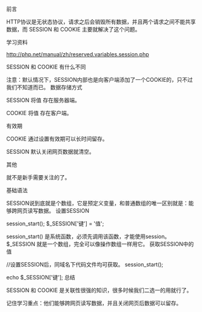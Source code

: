 前言

HTTP协议是无状态协议，请求之后会销毁所有数据，并且两个请求之间不能共享数据，而 SESSION 和 COOKIE 主要就解决了这个问题。

学习资料

http://php.net/manual/zh/reserved.variables.session.php

SESSION 和 COOKIE 有什么不同

注意：默认情况下，SESSION内部也是向客户端添加了一个COOKIE的，只不过我们不知道而已。
数据存储方式

SESSION 将值 存在服务器端。

COOKIE 将值 存在客户端。

有效期

COOKIE 通过设置有效期可以长时间留存。

SESSION 默认关闭网页数据就清空。

其他

就不是新手需要关注的了。

基础语法

SESSION说到底就是个数组，它是预定义变量，和普通数组的唯一区别就是：能够跨网页读写数据。
设置SESSION

session_start();
$_SESSION['键'] = '值';

session_start() 是系统函数，必须先调用该函数，才能使用session。
$_SESSION 就是一个数组，完全可以像操作数组一样用它。
获取SESSION中的值

//设置SESSION后，同域名下代码文件均可获取。
session_start();

echo $_SESSION['键'];
总结

SESSION 和 COOKIE 是关联性很强的知识，很多时候我们二选一的用就行了。

记住学习重点：他们能够跨网页读写数据，并且关闭网页后数据可以留存。

